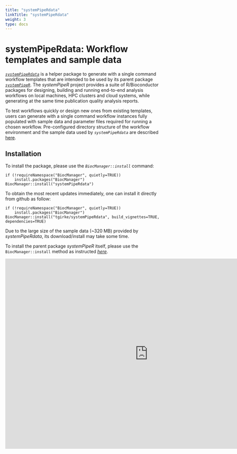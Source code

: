 ```yaml
---
title: "systemPipeRdata"
linkTitle: "systemPipeRdata"
weight: 3
type: docs
---
```


# systemPipeRdata: Workflow templates and sample data

[_`systemPipeRdata`_](https://github.com/tgirke/systemPipeRdata) is a helper package 
to generate with a single command  workflow templates that are intended to be 
used by its parent package [_`systemPipeR`_](http://www.bioconductor.org/packages/devel/bioc/html/systemPipeR.html). 
The *systemPipeR* project provides a suite of R/Bioconductor packages for designing,
building and running end-to-end analysis workflows on local machines, HPC clusters 
and cloud systems, while generating at the same time publication quality analysis reports.

To test workflows quickly or design new ones from existing templates, users can
generate with a single command workflow instances fully populated with sample data 
and parameter files required for running a chosen workflow.
Pre-configured directory structure of the workflow environment and the sample data 
used by _`systemPipeRdata`_ are described [here](http://bioconductor.org/packages/release/bioc/vignettes/systemPipeR/inst/doc/systemPipeR.html#load-sample-data-and-workflow-templates).

## Installation 

To install the package, please use the _`BiocManager::install`_ command:
```
if (!requireNamespace("BiocManager", quietly=TRUE))
    install.packages("BiocManager")
BiocManager::install("systemPipeRdata")
```

To obtain the most recent updates immediately, one can install it directly from
github as follow:
```
if (!requireNamespace("BiocManager", quietly=TRUE))
    install.packages("BiocManager")
BiocManager::install("tgirke/systemPipeRdata", build_vignettes=TRUE, dependencies=TRUE)
```

Due to the large size of the sample data (~320 MB) provided by _systemPipeRdata_, its download/install may take some time.

To install the parent package _systemPipeR_ itself, please use the `BiocManager::install` method as instructed
[_here_](../spr/gettingstarted/#installation).


<iframe width="900" height="600" src="https://systempipe.org/presentations/sprdata/SPRdata.html#1" frameborder="0" allow="accelerometer; autoplay; encrypted-media; gyroscope; picture-in-picture" allowfullscreen></iframe>

